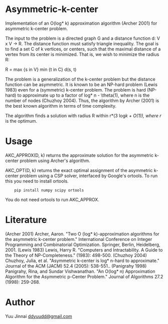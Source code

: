 # Asymmetric-k-center

Implementation of an O(log* k) approximation algorithm (Archer 2001) for asymmetric k-center problem.

The input to the problem is a directed graph G and a distance function d: V x V -> R.
The distance function must satisfy triangle inequality.
The goal is to find a set C of k vertices, or centers, such that the maximal distance of a vertex from its center is minimized.
That is, we wish to minimize the radius R:

R = max {s in V} min {t in C} d(s, t)

The problem is a generalization of the k-center problem but the distance function can be asymmetric.
It is known to be an NP-hard problem (Lewis 1983) even for a (symmetric) k-center problem.
The problem is hard (NP-hard) to approximate up to a factor of log* n - \theta(1), where n is the number of nodes (Chuzhoy 2004).
Thus, the algorithm by Archer (2001) is the best known algorithm in terms of time complexity.

The algorithm finds a solution with radius R within r*(3 log*k + O(1)), where r* is the optimum.

# Usage

AKC_APPROX(D, k) returns the approximate solution for the asymmetric k-center problem using Archer's algorithm.

AKC_OPT(D, k) returns the exact optimal assignment of the asymmetric k-center problem using a CSP solver, interfaced by Google's ortools. To run this you need to install ortools.

```
	pip install numpy scipy ortools
```

You do not need ortools to run AKC_APPROX.

# Literature

(Archer 2001) Archer, Aaron. "Two O (log* k)-approximation algorithms for the asymmetric k-center problem." International Conference on Integer Programming and Combinatorial Optimization. Springer, Berlin, Heidelberg, 2001.
(Lewis 1983) Lewis, Harry R. "Computers and Intractability. A Guide to the Theory of NP-Completeness." (1983): 498-500.
(Chuzhoy 2004) Chuzhoy, Julia, et al. "Asymmetric k-center is log* n-hard to approximate." Journal of the ACM (JACM) 52.4 (2005): 538-551..
(Panigrahy 1998) Panigrahy, Rina, and Sundar Vishwanathan. "An O(log* n) Approximation Algorithm for the Asymmetric p-Center Problem." Journal of Algorithms 27.2 (1998): 259-268.

# Author

Yuu Jinnai <ddyuudd@gmail.com>
